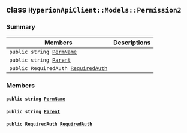 ## class `HyperionApiClient::Models::Permission2` 

### Summary

 Members                        | Descriptions                                
--------------------------------|---------------------------------------------
`public string `[`PermName`](#class_hyperion_api_client_1_1_models_1_1_permission2_1adf0b6ef6d6397b969eae4f511b507733) | 
`public string `[`Parent`](#class_hyperion_api_client_1_1_models_1_1_permission2_1a08af004a8b78a8e9eab64e7f1fda042c) | 
`public RequiredAuth `[`RequiredAuth`](#class_hyperion_api_client_1_1_models_1_1_permission2_1acda234fb593b93979278539cf31aa2a7) | 

### Members

#### `public string `[`PermName`](#class_hyperion_api_client_1_1_models_1_1_permission2_1adf0b6ef6d6397b969eae4f511b507733) 

#### `public string `[`Parent`](#class_hyperion_api_client_1_1_models_1_1_permission2_1a08af004a8b78a8e9eab64e7f1fda042c) 

#### `public RequiredAuth `[`RequiredAuth`](#class_hyperion_api_client_1_1_models_1_1_permission2_1acda234fb593b93979278539cf31aa2a7) 

